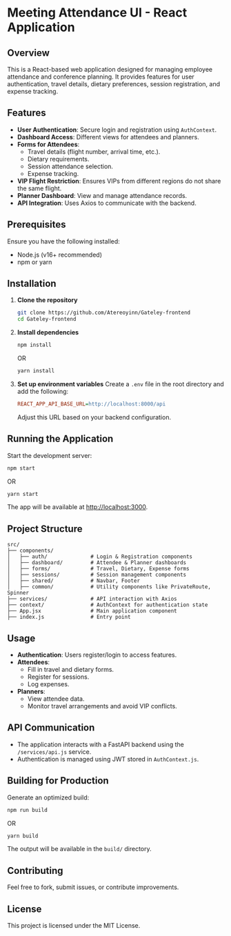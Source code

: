 # Meeting Attendance UI - React Application

## Overview
This is a React-based web application designed for managing employee attendance and conference planning. It provides features for user authentication, travel details, dietary preferences, session registration, and expense tracking.

## Features
- **User Authentication**: Secure login and registration using `AuthContext`.
- **Dashboard Access**: Different views for attendees and planners.
- **Forms for Attendees**:
  - Travel details (flight number, arrival time, etc.).
  - Dietary requirements.
  - Session attendance selection.
  - Expense tracking.
- **VIP Flight Restriction**: Ensures VIPs from different regions do not share the same flight.
- **Planner Dashboard**: View and manage attendance records.
- **API Integration**: Uses Axios to communicate with the backend.

## Prerequisites
Ensure you have the following installed:
- Node.js (v16+ recommended)
- npm or yarn

## Installation

1. **Clone the repository**
   ```bash
   git clone https://github.com/Atereoyinn/Gateley-frontend
   cd Gateley-frontend
   ```

2. **Install dependencies**
   ```bash
   npm install
   ```
   OR
   ```bash
   yarn install
   ```

3. **Set up environment variables**
   Create a `.env` file in the root directory and add the following:
   ```ini
   REACT_APP_API_BASE_URL=http://localhost:8000/api
   ```
   Adjust this URL based on your backend configuration.

## Running the Application

Start the development server:
```bash
npm start
```
OR
```bash
yarn start
```

The app will be available at [http://localhost:3000](http://localhost:3000).

## Project Structure
```
src/
├── components/
│   ├── auth/              # Login & Registration components
│   ├── dashboard/         # Attendee & Planner dashboards
│   ├── forms/             # Travel, Dietary, Expense forms
│   ├── sessions/          # Session management components
│   ├── shared/            # Navbar, Footer
│   ├── common/            # Utility components like PrivateRoute, Spinner
├── services/              # API interaction with Axios
├── context/               # AuthContext for authentication state
├── App.jsx                # Main application component
├── index.js               # Entry point
```

## Usage
- **Authentication**: Users register/login to access features.
- **Attendees**:
  - Fill in travel and dietary forms.
  - Register for sessions.
  - Log expenses.
- **Planners**:
  - View attendee data.
  - Monitor travel arrangements and avoid VIP conflicts.

## API Communication
- The application interacts with a FastAPI backend using the `/services/api.js` service.
- Authentication is managed using JWT stored in `AuthContext.js`.

## Building for Production
Generate an optimized build:
```bash
npm run build
```
OR
```bash
yarn build
```
The output will be available in the `build/` directory.

## Contributing
Feel free to fork, submit issues, or contribute improvements.

## License
This project is licensed under the MIT License.

